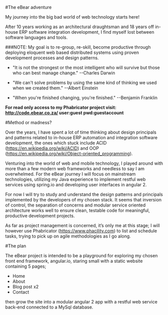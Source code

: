 #The eBear adventure

My journey into the big bad world of web technology starts here!

After 10 years working as an architectural draughtsman and 18 years off in-house ERP software integration development, I find myself lost between software languages and tools.

###NOTE:
My goal is to re-group, re-skill, become productive through deploying eloquent web based distributed systems using proven development processes and design patterns.

- "It is not the strongest or the most intelligent who will survive but those who can best manage change." --Charles Darwin

- "We can't solve problems by using the same kind of thinking we used when we created them." --Albert Einstein

- "When you're finished changing, you're finished." --Benjamin Franklin

**For read only access to my Phabricator project visit: http://code.ebear.co.za/ user:guest pwd:guestaccount**

#Method or madness?

Over the years, I have spent a lot of time thinking about design principals and patterns related to in-house ERP automation and integration software development, the ones which stuck include ACID (https://en.wikipedia.org/wiki/ACID) and OOP (https://en.wikipedia.org/wiki/Object-oriented_programming).

Venturing into the world of web and mobile technology, I played around with more than a few modern web frameworks and needless to say I am overwhelmed. For the eBear journey I will focus on mainstream technologies, utilizing my Java experience to implement restful web services using spring.io and developing user interfaces in angular 2. 

For now I will try to study and understand the design patterns and principals implemented by the developers of my chosen stack. It seems that inversion of control, the separation of concerns and modular service oriented architecture works well to ensure clean, testable code for meaningful, productive development projects.

As far as project management is concerned, it’s only me at this stage; I will however use Phabricator (https://www.phacility.com) to list and schedule tasks, trying to pick up on agile methodologies as I go along.

#The plan

The eBear project is intended to be a playground for exploring my chosen front end framework, angular.io, staring small with a static website containing 5 pages;

  - Home
  - About
  - Blog post x2
  - Contact

then grow the site into a modular angular 2 app with a restful web service back-end connected to a MySql database.



